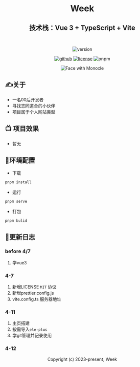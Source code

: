 <div align="center">
<h1>
  Week
</h1>

## 技术栈：Vue 3 + TypeScript + Vite
<br>
<!-- ![vue](https://img.shields.io/badge/vue-%5E3.2.47-blue) -->
<!-- ![typescript](https://badgen.net/badge/icon/typescript?icon=typescript&label) -->

![version](https://img.shields.io/badge/version-v1.03-blueviolet)

[![github](https://badgen.net/badge/icon/github?icon=github&label)](https://github.com/TK06X/website)
[![license](https://img.shields.io/github/license/anncwb/vue-vben-admin.svg)](LICENSE)
![pnpm](https://img.shields.io/badge/pnpm-8.1.0-orange)  

![Face with Monocle](https://em-content.zobj.net/source/microsoft-teams/337/face-with-monocle_1f9d0.png)

</div>

## ✍️关于
- 一名00后开发者
- 寻找志同道合的小伙伴
- 项目属于个人网站类型

## 📺 项目效果

- 暂无

## 🚀环境配置
- 下载
```bash
pnpm install
```

- 运行
```bash
pnpm serve
```

- 打包
```bash
pnpm bulid
```

## 📑更新日志

### before 4/7
1. 学vue3

### 4-7
1. 新增LICENSE `MIT` 协议
2. 新增prettier.config.js 
3. vite.config.ts 服务器地址

### 4-11 
1. 主页搭建
2. 按需导入`ele-plus`
3. 学git管理并记录使用

### 4-12







<div align="center"> 
   Copyright (c) 2023-present, Week
</div>

 
